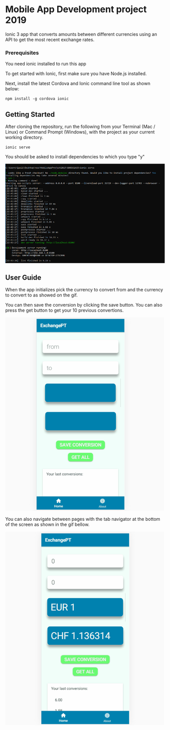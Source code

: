 # Mobile App Development project 2019
Ionic 3 app that converts amounts between different currencies using an API to get the most recent exchange rates.

### Prerequisites

You need ionic installed to run this app

To get started with Ionic, first make sure you have Node.js installed.

Next, install the latest Cordova and Ionic command line tool as shown below:

```
npm install -g cordova ionic
```

## Getting Started

After cloning the repository, run the following from your Terminal (Mac / Linux) or Command Prompt (Windows), with the project as your current working directory.

```
ionic serve
```
You should be asked to install dependencies to which you type "y"

![picture](dependencies.png)

## User Guide

When the app initializes pick the currency to convert from and the currency to convert to as showed on the gif.

You can then save the conversion by clicking the save button. You can also press the get button to get your 10 previous convertions.

![](app1.gif)

You can also navigate between pages with the tab navigator at the bottom of the screen as shown in the gif bellow.

![](app2.gif)

